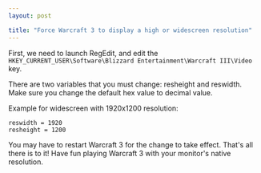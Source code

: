 ```yaml
---
layout: post

title: "Force Warcraft 3 to display a high or widescreen resolution"
---
```

First, we need to launch RegEdit, and edit the `HKEY_CURRENT_USER\Software\Blizzard Entertainment\Warcraft III\Video` key.

There are two variables that you must change: resheight and reswidth. Make sure you change the default hex value to decimal value.

Example for widescreen with 1920x1200 resolution:

    reswidth = 1920
    resheight = 1200

You may have to restart Warcraft 3 for the change to take effect. That's all there is to it!
Have fun playing Warcraft 3 with your monitor's native resolution.
